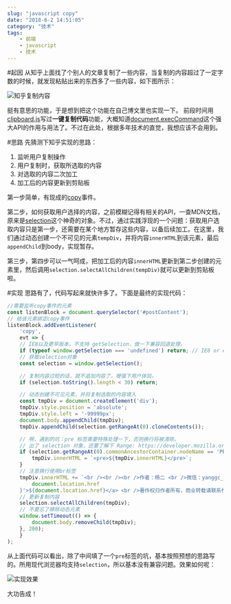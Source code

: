 ```yaml
---
slug: "javascript copy"
date: "2018-6-2 14:51:05"
category: "技术"
tags:
    - 前端
    - javascript
    - 技术
---
```

#起因
从知乎上面找了个别人的文章复制了一些内容，当复制的内容超过了一定字数的时候，就发现粘贴出来的东西多了一些内容，如下图所示：

![知乎复制内容](/images/copy.append.png)

挺有意思的功能，于是想到把这个功能在自己博文里也实现一下。
前段时间用[clipboard.js](https://clipboardjs.com/)写过**一键复制代码**功能，大概知道[document.execCommand](https://developer.mozilla.org/zh-CN/docs/Web/API/Document/execCommand)这个强大API的作用与用法了。不过在此处，根据多年技术的直觉，我想应该不会用到。

#思路
先猜测下知乎实现的思路：

1. 监听用户复制操作
2. 用户复制时，获取所选取的内容
3. 对选取的内容二次加工
4. 加工后的内容更新到剪贴板

第一步简单，有现成的[copy](https://developer.mozilla.org/en-US/docs/Web/Events/copy)事件。

第二步，如何获取用户选择的内容，之前模糊记得有相关的API，一查MDN文档，原来是[selection](https://developer.mozilla.org/en-US/docs/Web/API/Selection)这个神奇的对象。不过，通过实践浮现的一个问题：获取用户选取内容只是第一步，还需要在某个地方暂存这些内容，以备后续加工。在这里，我们通过动态创建一个不可见的元素`tempDiv`，并将内容`innerHTML`到该元素，最后`appendChild`到body，实现暂存。

第三步，第四步可以一气呵成，把加工后的内容`innerHTML`更新到第二步创建的元素里，然后调用`selection.selectAllChildren(tempDiv)`就可以更新到剪贴板啦。

#实现
思路有了，代码写起来就快许多了。下面是最终的实现代码：

``` javascript
//需要监听copy事件的元素
const listenBlock = document.querySelector('#postContent');
// 给该元素绑定copy事件
listenBlock.addEventListener(
    'copy',
    evt => {
    // IE8以及更早版本，不支持 getSelection，做一下兼容回退处理。
    if (typeof window.getSelection === 'undefined') return; // IE8 or earlier...
    // 获取selection对象
    const selection = window.getSelection();

    // 复制内容过短的话，就不追加内容了，增强下用户体验。
    if (selection.toString().length < 30) return;

    // 动态创建不可见元素，并将复制选取的内容填入
    const tmpDiv = document.createElement('div');
    tmpDiv.style.position = 'absolute';
    tmpDiv.style.left = '-99999px';
    document.body.appendChild(tmpDiv);
    tmpDiv.appendChild(selection.getRangeAt(0).cloneContents());

    // 啊，遇到的坑：pre 标签需要特殊处理一下，否则换行将被清除。
    // 出了 selection 对象，还要了解下 Range: https://developer.mozilla.org/en-US/docs/Web/API/Range
    if (selection.getRangeAt(0).commonAncestorContainer.nodeName == 'PRE') {
        tmpDiv.innerHTML = `<pre>${tmpDiv.innerHTML}</pre>`;
    }
    // 注意换行使用br标签
    tmpDiv.innerHTML += `<br /><br /><br />作者：杨二 <br />微信：yanggc_2013 <br />链接：<a href='${
        document.location.href
    }'>${document.location.href}</a> <br />著作权归作者所有，商业转载请联系作者获得授权，非商业转载请注明出处。`;
    // 更新复制内容
    selection.selectAllChildren(tmpDiv);
    // 不要忘了移除动态元素
    window.setTimeout(() => {
        document.body.removeChild(tmpDiv);
    }, 200);
    }
);
```
从上面代码可以看出，除了中间填了一个`pre`标签的坑，基本按照预想的思路写的。所用现代浏览器均支持`selection`，所以基本没有兼容问题。效果如何呢：

![实现效果](/images/copy.example.png)

大功告成！

